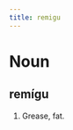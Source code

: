 ```yaml
---
title: remigu
---
```


Noun
================================

remígu
----------------

1. Grease, fat.
